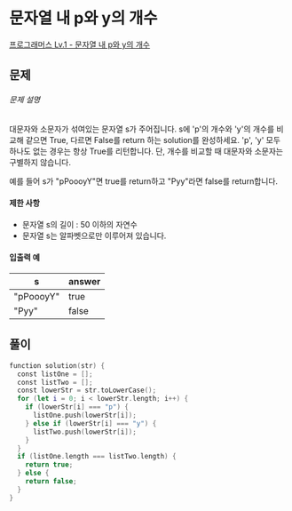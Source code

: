 <!-- @format -->

# 문자열 내 p와 y의 개수

[프로그래머스 Lv.1 - 문자열 내 p와 y의 개수](https://school.programmers.co.kr/learn/courses/30/lessons/12916)

## 문제

###### 문제 설명

대문자와 소문자가 섞여있는 문자열 s가 주어집니다. s에 'p'의 개수와 'y'의 개수를 비교해 같으면 True, 다르면 False를 return 하는 solution를 완성하세요. 'p', 'y' 모두 하나도 없는 경우는 항상 True를 리턴합니다. 단, 개수를 비교할 때 대문자와 소문자는 구별하지 않습니다.

예를 들어 s가 "pPoooyY"면 true를 return하고 "Pyy"라면 false를 return합니다.

#### 제한 사항

- 문자열 s의 길이 : 50 이하의 자연수
- 문자열 s는 알파벳으로만 이루어져 있습니다.

#### 입출력 예

| s         | answer |
| --------- | ------ |
| "pPoooyY" | true   |
| "Pyy"     | false  |

## 풀이

```swift
function solution(str) {
  const listOne = [];
  const listTwo = [];
  const lowerStr = str.toLowerCase();
  for (let i = 0; i < lowerStr.length; i++) {
    if (lowerStr[i] === "p") {
      listOne.push(lowerStr[i]);
    } else if (lowerStr[i] === "y") {
      listTwo.push(lowerStr[i]);
    }
  }
  if (listOne.length === listTwo.length) {
    return true;
  } else {
    return false;
  }
}
```
